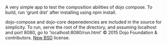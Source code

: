 A very simple app to test the composition abilities of dojo compose. To build,
run 'grunt dist' after installing using npm install.

dojo-compose and dojo-core depenedencies are included in the source for simplicity.
To run, serve the root of the directory, and assuming localhost and port 8080, go to 'localhost:8080/run.html'
© 2015 Dojo Foundation & contributors. [New BSD](http://opensource.org/licenses/BSD-3-Clause) license.
